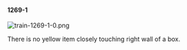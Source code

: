 #### 1269-1
![train-1269-1-0.png](https://github.com/lil-lab/nlvr/raw/master/nlvr/train/images/26/train-1269-1-0.png "train-1269-1-0.png")

There is no yellow item closely touching right wall of a box.